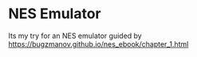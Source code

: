 # NES Emulator

Its my try for an NES emulator guided by https://bugzmanov.github.io/nes_ebook/chapter_1.html